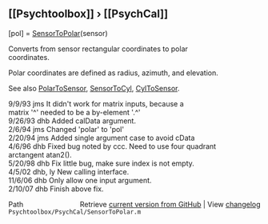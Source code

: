 ## [[Psychtoolbox]] &#8250; [[PsychCal]]

 [pol] = [SensorToPolar](SensorToPolar)(sensor)  
  
 Converts from sensor rectangular coordinates to polar  
 coordinates.  
  
 Polar coordinates are defined as radius, azimuth, and elevation.  
  
 See also [PolarToSensor](PolarToSensor), [SensorToCyl](SensorToCyl), [CylToSensor](CylToSensor).  
  
 9/9/93 jms It didn't work for matrix inputs, because a   
                matrix '^' needed to be a by-element '.^'  
 9/26/93 dhb   Added calData argument.  
 2/6/94  jms   Changed 'polar' to 'pol'  
 2/20/94 jms   Added single argument case to avoid cData  
 4/6/96  dhb    Fixed bug noted by ccc.  Need to use four quadrant  
                arctangent atan2().  
 5/20/98 dhb   Fix little bug, make sure index is not empty.  
 4/5/02  dhb, ly  New calling interface.  
 11/6/06 dhb   Only allow one input argument.  
 2/10/07 dhb   Finish above fix.  




<div class="code_header" style="text-align:right;">
  <span style="float:left;">Path&nbsp;&nbsp;</span> <span class="counter">Retrieve <a href=
  "https://raw.github.com/Psychtoolbox-3/Psychtoolbox-3/beta/Psychtoolbox/PsychCal/SensorToPolar.m">current version from GitHub</a> | View <a href=
  "https://github.com/Psychtoolbox-3/Psychtoolbox-3/commits/beta/Psychtoolbox/PsychCal/SensorToPolar.m">changelog</a></span>
</div>
<div class="code">
  <code>Psychtoolbox/PsychCal/SensorToPolar.m</code>
</div>

